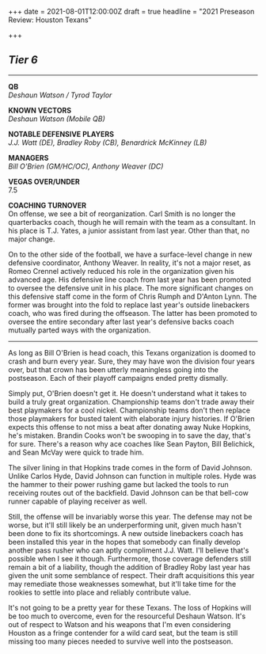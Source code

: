 +++
date = 2021-08-01T12:00:00Z
draft = true
headline = "2021 Preseason Review: Houston Texans"

+++
## _Tier 6_

***

**QB**  
_Deshaun Watson / Tyrod Taylor_

**KNOWN VECTORS**  
_Deshaun Watson (Mobile QB)_

**NOTABLE DEFENSIVE PLAYERS**  
_J.J. Watt (DE), Bradley Roby (CB), Benardrick McKinney (LB)_

**MANAGERS**  
_Bill O'Brien (GM/HC/OC), Anthony Weaver (DC)_

**VEGAS OVER/UNDER**  
7\.5

**COACHING TURNOVER**  
On offense, we see a bit of reorganization. Carl Smith is no longer the quarterbacks coach, though he will remain with the team as a consultant. In his place is T.J. Yates, a junior assistant from last year. Other than that, no major change.

On to the other side of the football, we have a surface-level change in new defensive coordinator, Anthony Weaver. In reality, it's not a major reset, as Romeo Crennel actively reduced his role in the organization given his advanced age. His defensive line coach from last year has been promoted to oversee the defensive unit in his place. The more significant changes on this defensive staff come in the form of Chris Rumph and D'Anton Lynn. The former was brought into the fold to replace last year's outside linebackers coach, who was fired during the offseason. The latter has been promoted to oversee the entire secondary after last year's defensive backs coach mutually parted ways with the organization.

***

As long as Bill O'Brien is head coach, this Texans organization is doomed to crash and burn every year. Sure, they may have won the division four years over, but that crown has been utterly meaningless going into the postseason. Each of their playoff campaigns ended pretty dismally.

Simply put, O'Brien doesn't get it. He doesn't understand what it takes to build a truly great organization. Championship teams don't trade away their best playmakers for a cool nickel. Championship teams don't then replace those playmakers for busted talent with elaborate injury histories. If O'Brien expects this offense to not miss a beat after donating away Nuke Hopkins, he's mistaken. Brandin Cooks won't be swooping in to save the day, that's for sure. There's a reason why ace coaches like Sean Payton, Bill Belichick, and Sean McVay were quick to trade him.

The silver lining in that Hopkins trade comes in the form of David Johnson. Unlike Carlos Hyde, David Johnson can function in multiple roles. Hyde was the hammer to their power rushing game but lacked the tools to run receiving routes out of the backfield. David Johnson can be that bell-cow runner capable of playing receiver as well.

Still, the offense will be invariably worse this year. The defense may not be worse, but it'll still likely be an underperforming unit, given much hasn't been done to fix its shortcomings. A new outside linebackers coach has been installed this year in the hopes that somebody can finally develop another pass rusher who can aptly compliment J.J. Watt. I'll believe that's possible when I see it though. Furthermore, those coverage defenders still remain a bit of a liability, though the addition of Bradley Roby last year has given the unit some semblance of respect. Their draft acquisitions this year may remediate those weaknesses somewhat, but it'll take time for the rookies to settle into place and reliably contribute value.

It's not going to be a pretty year for these Texans. The loss of Hopkins will be too much to overcome, even for the resourceful Deshaun Watson. It's out of respect to Watson and his weapons that I'm even considering Houston as a fringe contender for a wild card seat, but the team is still missing too many pieces needed to survive well into the postseason.